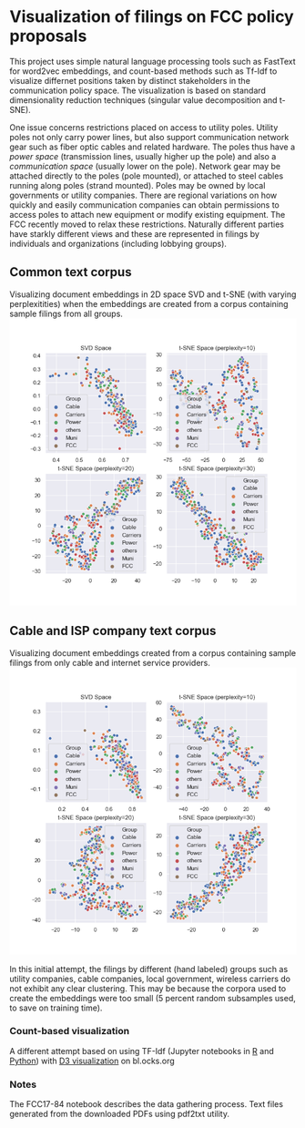 # Visualization of filings on FCC policy proposals
This project uses simple natural language processing tools such as FastText for word2vec embeddings, and count-based methods such as Tf-Idf to visualize differnet positions taken by distinct stakeholders in the communication policy space. The visualization is based on standard dimensionality reduction techniques (singular value decomposition and t-SNE).

One issue concerns restrictions placed on access to utility poles. Utility poles not only carry power lines, but also support communication network gear such as fiber optic cables and related hardware. The poles thus have a *power space* (transmission lines, usually higher up the pole) and also a *communication space* (usually lower on the pole). Network gear may be attached directly to the poles (pole mounted), or attached to steel cables running along poles (strand mounted). Poles may be owned by local governments or utility companies. There are regional variations on how quickly and easily communication companies can obtain permissions to access poles to attach new equipment or modify existing equipment. The FCC recently moved to relax these restrictions. Naturally different parties have starkly different views and these are represented in filings by individuals and organizations (including lobbying groups).  

## Common text corpus 
Visualizing document embeddings in 2D space SVD and t-SNE (with varying perplexitities) when the embeddings are created from a corpus containing sample filings from all groups. 
![common curpus](./fastCommonLang.png)


## Cable and ISP company text corpus 
Visualizing document embeddings created from a corpus containing sample filings from only cable and internet service providers. 
![cable corpus](./fastCableLang.png)

In this initial attempt, the filings by different (hand labeled) groups such as utility companies, cable companies, local government, wireless carriers do not exhibit any clear clustering. This may be because the corpora used to create the embeddings were too small (5 percent random subsamples used, to save on training time). 

### Count-based visualization
A different attempt based on using TF-Idf (Jupyter notebooks in [R](./FCC17_84.ipynb) and [Python](./fccPyClusters.ipynb)) with
[D3 visualization](https://bl.ocks.org/petecarkeek/c7da7590422d55e0b1dde588d9835df1) on bl.ocks.org


### Notes
The FCC17-84 notebook describes the data gathering process. Text files generated from the downloaded PDFs using pdf2txt utility.
